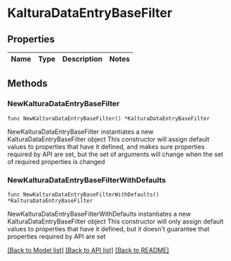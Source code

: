# KalturaDataEntryBaseFilter

## Properties

Name | Type | Description | Notes
------------ | ------------- | ------------- | -------------

## Methods

### NewKalturaDataEntryBaseFilter

`func NewKalturaDataEntryBaseFilter() *KalturaDataEntryBaseFilter`

NewKalturaDataEntryBaseFilter instantiates a new KalturaDataEntryBaseFilter object
This constructor will assign default values to properties that have it defined,
and makes sure properties required by API are set, but the set of arguments
will change when the set of required properties is changed

### NewKalturaDataEntryBaseFilterWithDefaults

`func NewKalturaDataEntryBaseFilterWithDefaults() *KalturaDataEntryBaseFilter`

NewKalturaDataEntryBaseFilterWithDefaults instantiates a new KalturaDataEntryBaseFilter object
This constructor will only assign default values to properties that have it defined,
but it doesn't guarantee that properties required by API are set


[[Back to Model list]](../README.md#documentation-for-models) [[Back to API list]](../README.md#documentation-for-api-endpoints) [[Back to README]](../README.md)


